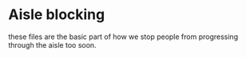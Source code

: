 # Aisle blocking

these files are the basic part of how we stop people from progressing through the aisle too soon.
